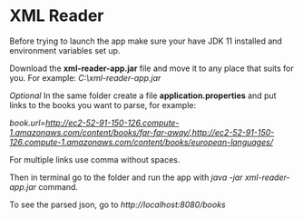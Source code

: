 # XML Reader

Before trying to launch the app make sure your have JDK 11 installed and environment variables set up.

Download the **xml-reader-app.jar** file and move it to any place that suits for you. For example: _C:\xml-reader-app.jar_

_Optional_ In the same folder create a file **application.properties** and put links to the books you want to parse, for example:

_book.url=http://ec2-52-91-150-126.compute-1.amazonaws.com/content/books/far-far-away/,http://ec2-52-91-150-126.compute-1.amazonaws.com/content/books/european-languages/_ 

For multiple links use comma without spaces.

Then in terminal go to the folder and run the app with _java -jar xml-reader-app.jar_ command.

To see the parsed json, go to _http://localhost:8080/books_ 



